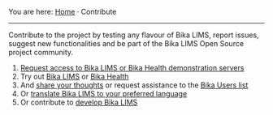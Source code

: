 You are here: [Home](https://github.com/bikalabs/Bika-LIMS/wiki) · Contribute
***
Contribute to the project by testing any flavour of Bika LIMS, report issues, suggest new functionalities and be part of the Bika LIMS Open Source project community.

1. [Request access to Bika LIMS or Bika Health demonstration servers](mailto:demorequest@bikalabs.com)
2. Try out [Bika LIMS](http://demo.bikalabs.com) or [Bika Health](http://health.bikalabs.com)
3. And [share your thoughts](https://github.com/bikalabs/Bika-LIMS/issues) or request assistance to the [Bika Users list](https://lists.sourceforge.net/lists/listinfo/bika-users)
4. Or [translate Bika LIMS to your preferred language](https://www.transifex.com/projects/p/bika-lims/resource/bika/)
5. Or contribute to [develop Bika LIMS](https://github.com/bikalabs/Bika-LIMS/wiki/Bika-LIMS-for-developers)